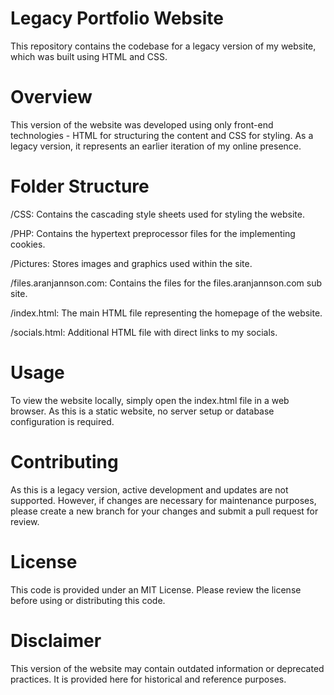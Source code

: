 # Legacy Portfolio Website
This repository contains the codebase for a legacy version of my website, which was built using HTML and CSS.

# Overview
This version of the website was developed using only front-end technologies - HTML for structuring the content and CSS for styling. As a legacy version, it represents an earlier iteration of my online presence.

# Folder Structure
/CSS: Contains the cascading style sheets used for styling the website.

/PHP: Contains the hypertext preprocessor files for the implementing cookies.

/Pictures: Stores images and graphics used within the site.

/files.aranjannson.com: Contains the files for the files.aranjannson.com sub site.

/index.html: The main HTML file representing the homepage of the website.

/socials.html: Additional HTML file with direct links to my socials.

# Usage
To view the website locally, simply open the index.html file in a web browser. As this is a static website, no server setup or database configuration is required.

# Contributing
As this is a legacy version, active development and updates are not supported. However, if changes are necessary for maintenance purposes, please create a new branch for your changes and submit a pull request for review.

# License
This code is provided under an MIT License. Please review the license before using or distributing this code.

# Disclaimer
This version of the website may contain outdated information or deprecated practices. It is provided here for historical and reference purposes.
